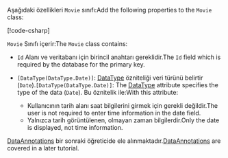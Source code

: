 <span data-ttu-id="a3f42-101">Aşağıdaki özellikleri `Movie` sınıfı:</span><span class="sxs-lookup"><span data-stu-id="a3f42-101">Add the following properties to the `Movie` class:</span></span>

[!code-csharp[](~/tutorials/first-mvc-app/start-mvc/sample/MvcMovie22/Models/Movie.cs?name=snippet1)]

<span data-ttu-id="a3f42-102">`Movie` Sınıfı içerir:</span><span class="sxs-lookup"><span data-stu-id="a3f42-102">The `Movie` class contains:</span></span>

* <span data-ttu-id="a3f42-103">`Id` Alanı ve veritabanı için birincil anahtarı gereklidir.</span><span class="sxs-lookup"><span data-stu-id="a3f42-103">The `Id` field which is required by the database for the primary key.</span></span>
* <span data-ttu-id="a3f42-104">`[DataType(DataType.Date)]`:  [DataType](/dotnet/api/microsoft.aspnetcore.mvc.dataannotations.internal.datatypeattributeadapter) özniteliği veri türünü belirtir (`Date`).</span><span class="sxs-lookup"><span data-stu-id="a3f42-104">`[DataType(DataType.Date)]`:  The [DataType](/dotnet/api/microsoft.aspnetcore.mvc.dataannotations.internal.datatypeattributeadapter) attribute specifies the type of the data (`Date`).</span></span> <span data-ttu-id="a3f42-105">Bu öznitelik ile:</span><span class="sxs-lookup"><span data-stu-id="a3f42-105">With this attribute:</span></span>

  * <span data-ttu-id="a3f42-106">Kullanıcının tarih alanı saat bilgilerini girmek için gerekli değildir.</span><span class="sxs-lookup"><span data-stu-id="a3f42-106">The user is not required to enter time information in the date field.</span></span>
  * <span data-ttu-id="a3f42-107">Yalnızca tarih görüntülenen, olmayan zaman bilgilerdir.</span><span class="sxs-lookup"><span data-stu-id="a3f42-107">Only the date is displayed, not time information.</span></span>

<span data-ttu-id="a3f42-108">[DataAnnotations](/dotnet/api/system.componentmodel.dataannotations) bir sonraki öğreticide ele alınmaktadır.</span><span class="sxs-lookup"><span data-stu-id="a3f42-108">[DataAnnotations](/dotnet/api/system.componentmodel.dataannotations) are covered in a later tutorial.</span></span>